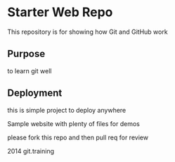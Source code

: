 # Starter Web Repo

This repository is for showing how Git and GitHub work

## Purpose
to learn git well

## Deployment
this is simple project to deploy anywhere

Sample website with plenty of files for demos

please fork this repo and then pull req for review

2014 git.training
